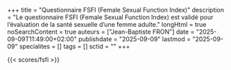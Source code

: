 +++
title = "Questionnaire FSFI (Female Sexual Function Index)"
description = "Le questionnaire FSFI (Female Sexual Function Index) est validé pour  l’évaluation de la santé sexuelle d’une femme adulte."
longHtml = true
noSearchContent = true
auteurs = ["Jean-Baptiste FRON"]
date = "2025-09-09T11:49:00+02:00"
publishdate = "2025-09-09"
lastmod = "2025-09-09"
specialites = []
tags = []
sctid = ""
+++

{{< scores/fsfi >}}
